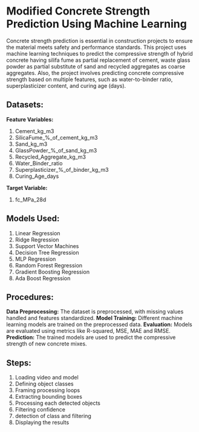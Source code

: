 # Modified Concrete Strength Prediction Using Machine Learning

Concrete strength prediction is essential in construction projects to ensure the material meets safety and performance standards. This project uses machine learning techniques to predict the compressive strength of hybrid concrete having silifa fume as partial replacement of cement, waste glass powder as partial substitute of sand and recycled aggregates as coarse aggregates. Also, the project involves predicting concrete compressive strength based on multiple features, such as water-to-binder ratio, superplasticizer content, and curing age (days).

## Datasets:

**Feature Variables:**

1. Cement_kg_m3
2. SilicaFume_%_of_cement_kg_m3
3. Sand_kg_m3
4. GlassPowder_%_of_sand_kg_m3
5. Recycled_Aggregate_kg_m3
6. Water_Binder_ratio
7. Superplasticizer_%_of_binder_kg_m3
8. Curing_Age_days

**Target Variable:**
1. fc_MPa_28d


## Models Used:
1. Linear Regression
2. Ridge Regression
3. Support Vector Machines
4. Decision Tree Regression
5. MLP Regression
6. Random Forest Regression
7. Gradient Boosting Regression
8. Ada Boost Regression


## Procedures:
**Data Preprocessing:** The dataset is preprocessed, with missing values handled and features standardized.
**Model Training:** Different machine learning models are trained on the preprocessed data.
**Evaluation:** Models are evaluated using metrics like R-squared, MSE, MAE and RMSE.
**Prediction:** The trained models are used to predict the compressive strength of new concrete mixes.


## Steps:
1. Loading video and model 
2. Defining object classes
3. Framing processing loops
4. Extracting bounding boxes
5. Processing each detected objects
6. Filtering confidence
7. detection of class and filtering
8. Displaying the results